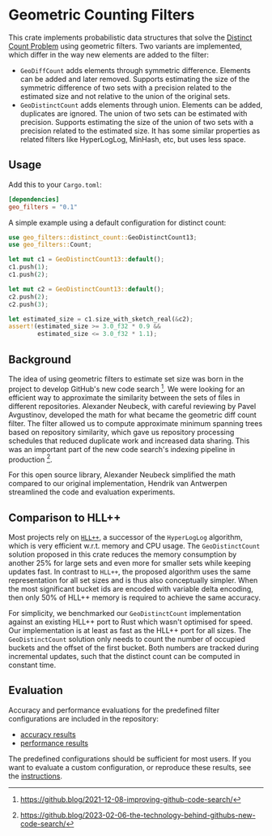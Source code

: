 # Geometric Counting Filters

This crate implements probabilistic data structures that solve the [Distinct Count Problem](https://en.wikipedia.org/wiki/Count-distinct_problem) using geometric filters.
Two variants are implemented, which differ in the way new elements are added to the filter:

- `GeoDiffCount` adds elements through symmetric difference. Elements can be added and later removed.
  Supports estimating the size of the symmetric difference of two sets with a precision related to the estimated size and not relative to the union of the original sets.
- `GeoDistinctCount` adds elements through union. Elements can be added, duplicates are ignored. The union of two sets can be estimated with precision.
  Supports estimating the size of the union of two sets with a precision related to the estimated size.
  It has some similar properties as related filters like HyperLogLog, MinHash, etc, but uses less space.

## Usage

Add this to your `Cargo.toml`:

```toml
[dependencies]
geo_filters = "0.1"
```

A simple example using a default configuration for distinct count:

```rust
use geo_filters::distinct_count::GeoDistinctCount13;
use geo_filters::Count;

let mut c1 = GeoDistinctCount13::default();
c1.push(1);
c1.push(2);

let mut c2 = GeoDistinctCount13::default();
c2.push(2);
c2.push(3);

let estimated_size = c1.size_with_sketch_real(&c2);
assert!(estimated_size >= 3.0_f32 * 0.9 &&
        estimated_size <= 3.0_f32 * 1.1);
```

## Background

The idea of using geometric filters to estimate set size was born in the project to develop GitHub's new code search [^1].
We were looking for an efficient way to approximate the similarity between the sets of files in different repositories.
Alexander Neubeck, with careful reviewing by Pavel Avgustinov, developed the math for what became the geometric diff count filter.
The filter allowed us to compute approximate minimum spanning trees based on repository similarity, which gave us repository processing schedules that reduced duplicate work and increased data sharing.
This was an important part of the new code search's indexing pipeline in production [^2].

For this open source library, Alexander Neubeck simplified the math compared to our original implementation, Hendrik van Antwerpen streamlined the code and evaluation experiments.

[^1]: <https://github.blog/2021-12-08-improving-github-code-search/>
[^2]: <https://github.blog/2023-02-06-the-technology-behind-githubs-new-code-search/>

## Comparison to HLL++

Most projects rely on [`HLL++`](https://en.wikipedia.org/wiki/HyperLogLog), a successor of the `HyperLogLog` algorithm, which is very efficient w.r.t. memory and CPU usage.
The `GeoDistinctCount` solution proposed in this crate reduces the memory consumption by another 25% for large sets and even more for smaller sets while keeping updates fast.
In contrast to `HLL++`, the proposed algorithm uses the same representation for all set sizes and is thus also conceptually simpler.
When the most significant bucket ids are encoded with variable delta encoding, then only 50% of HLL++ memory is required to achieve the same accuracy.

For simplicity, we benchmarked our `GeoDistinctCount` implementation against an existing HLL++ port to Rust which wasn't optimised for speed.
Our implementation is at least as fast as the HLL++ port for all sizes.
The `GeoDistinctCount` solution only needs to count the number of occupied buckets and the offset of the first bucket.
Both numbers are tracked during incremental updates, such that the distinct count can be computed in constant time.

## Evaluation

Accuracy and performance evaluations for the predefined filter configurations are included in the repository:

- [accuracy results](evaluation/accuracy.md)
- [performance results](evaluation/performance.md)

The predefined configurations should be sufficient for most users.
If you want to evaluate a custom configuration, or reproduce these results, see the [instructions](evaluation/README.md).
